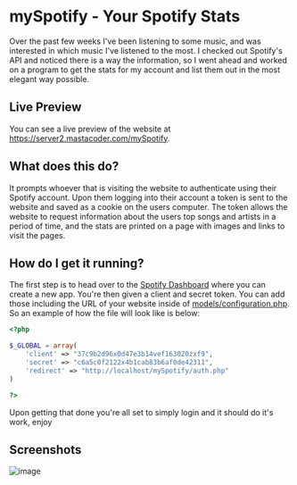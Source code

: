 # mySpotify - Your Spotify Stats
Over the past few weeks I've been listening to some music, and was interested in which music I've listened to the most. I checked out Spotify's API and noticed there is a way the information, so I went ahead and worked on a program to get the stats for my account and list them out in the most elegant way possible.

## Live Preview
You can see a live preview of the website at https://server2.mastacoder.com/mySpotify.

## What does this do?
It prompts whoever that is visiting the website to authenticate using their Spotify account. Upon them logging into their account a token is sent to the website and saved as a cookie on the users computer. The token allows the website to request information about the users top songs and artists in a period of time, and the stats are printed on a page with images and links to visit the pages.

## How do I get it running?
The first step is to head over to the [Spotify Dashboard](https://beta.developer.spotify.com/dashboard/) where you can create a new app. You're then given a client and secret token. You can add those including the URL of your website inside of [models/configuration.php](https://github.com/MastaCoder/mySpotify/blob/master/models/configuration.php). So an example of how the file will look like is below:

```php
<?php

$_GLOBAL = array(
    'client' => "37c9b2d96x0d47e3b14vef163020zxf9",
    'secret' => "c6a5c0f2122x4b1cab83b6af0de42311",
    'redirect' => "http://localhost/mySpotify/auth.php"
)

?>
```

Upon getting that done you're all set to simply login and it should do it's work, enjoy

## Screenshots
![image](https://i.imgur.com/tTR8h8o.png)
